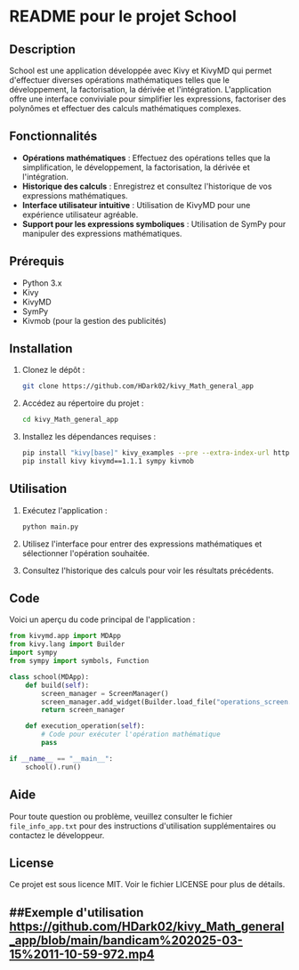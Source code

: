 # README pour le projet School

## Description

School est une application développée avec Kivy et KivyMD qui permet d'effectuer diverses opérations mathématiques telles que le développement, la factorisation, la dérivée et l'intégration. L'application offre une interface conviviale pour simplifier les expressions, factoriser des polynômes et effectuer des calculs mathématiques complexes.

## Fonctionnalités

- **Opérations mathématiques** : Effectuez des opérations telles que la simplification, le développement, la factorisation, la dérivée et l'intégration.
- **Historique des calculs** : Enregistrez et consultez l'historique de vos expressions mathématiques.
- **Interface utilisateur intuitive** : Utilisation de KivyMD pour une expérience utilisateur agréable.
- **Support pour les expressions symboliques** : Utilisation de SymPy pour manipuler des expressions mathématiques.

## Prérequis

- Python 3.x
- Kivy
- KivyMD
- SymPy
- Kivmob (pour la gestion des publicités)

## Installation

1. Clonez le dépôt :
   ```bash
   git clone https://github.com/HDark02/kivy_Math_general_app
   ```

2. Accédez au répertoire du projet :
   ```bash
   cd kivy_Math_general_app
   ```

3. Installez les dépendances requises :
   ```bash
   pip install "kivy[base]" kivy_examples --pre --extra-index-url https://kivy.org/downloads/simple
   pip install kivy kivymd==1.1.1 sympy kivmob
   ```

## Utilisation

1. Exécutez l'application :
   ```bash
   python main.py
   ```

2. Utilisez l'interface pour entrer des expressions mathématiques et sélectionner l'opération souhaitée.

3. Consultez l'historique des calculs pour voir les résultats précédents.

## Code

Voici un aperçu du code principal de l'application :

```python
from kivymd.app import MDApp
from kivy.lang import Builder
import sympy
from sympy import symbols, Function

class school(MDApp):
    def build(self):
        screen_manager = ScreenManager()
        screen_manager.add_widget(Builder.load_file("operations_screen.kv"))
        return screen_manager

    def execution_operation(self):
        # Code pour exécuter l'opération mathématique
        pass

if __name__ == "__main__":
    school().run()
```

## Aide

Pour toute question ou problème, veuillez consulter le fichier `file_info_app.txt` pour des instructions d'utilisation supplémentaires ou contactez le développeur.

## License

Ce projet est sous licence MIT. Voir le fichier LICENSE pour plus de détails.

##Exemple d'utilisation
https://github.com/HDark02/kivy_Math_general_app/blob/main/bandicam%202025-03-15%2011-10-59-972.mp4
---
